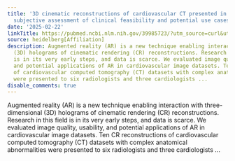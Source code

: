 ```yaml
---
title: '3D cinematic reconstructions of cardiovascular CT presented in augmented reality:
  subjective assessment of clinical feasibility and potential use cases'
date: '2025-02-22'
linkTitle: https://pubmed.ncbi.nlm.nih.gov/39985723/?utm_source=curl&utm_medium=rss&utm_campaign=pubmed-2&utm_content=1FakS-2QOkCT8HsMOQP1bCRQ4YzyumYOmxmF0moLsQ3dFB1E9V&fc=20220326224207&ff=20250223170759&v=2.18.0.post9+e462414
source: heidelberg[Affiliation]
description: Augmented reality (AR) is a new technique enabling interaction with three-dimensional
  (3D) holograms of cinematic rendering (CR) reconstructions. Research in this field
  is in its very early steps, and data is scarce. We evaluated image quality, usability,
  and potential applications of AR in cardiovascular image datasets. Ten CR reconstructions
  of cardiovascular computed tomography (CT) datasets with complex anatomical abnormalities
  were presented to six radiologists and three cardiologists ...
disable_comments: true
---
```

Augmented reality (AR) is a new technique enabling interaction with three-dimensional (3D) holograms of cinematic rendering (CR) reconstructions. Research in this field is in its very early steps, and data is scarce. We evaluated image quality, usability, and potential applications of AR in cardiovascular image datasets. Ten CR reconstructions of cardiovascular computed tomography (CT) datasets with complex anatomical abnormalities were presented to six radiologists and three cardiologists ...